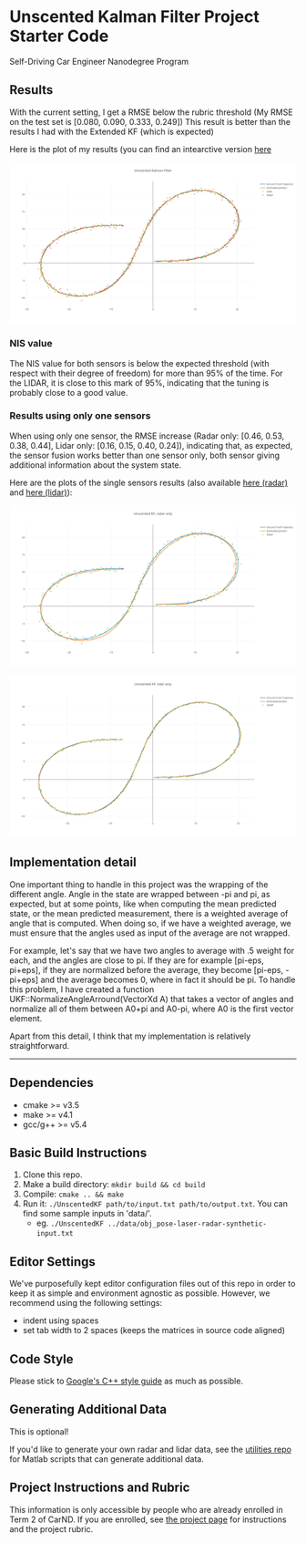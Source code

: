 # Unscented Kalman Filter Project Starter Code
Self-Driving Car Engineer Nanodegree Program

## Results

With the current setting, I get a RMSE below the rubric threshold (My RMSE on the test set is [0.080, 0.090,   0.333, 0.249]) This result is better than the results I had with the Extended KF (which is expected)

Here is the plot of my results (you can find an intearctive version [here](https://plot.ly/~2PetitsVerres/7/)

![Unscented KF results](/images/results.png)

### NIS value

The NIS value for both sensors is below the expected threshold (with respect with their degree of freedom) for more than 95% of the time. For the LIDAR, it is close to this mark of 95%, indicating that the tuning is probably close to a good value.

### Results using only one sensors

When using only one sensor, the RMSE increase (Radar only: [0.46, 0.53, 0.38, 0.44], Lidar only: [0.16, 0.15, 0.40, 0.24]), indicating that, as expected, the sensor fusion works better than one sensor only, both sensor giving additional information about the system state.

Here are the plots of the single sensors results (also available [here (radar)]() and [here (lidar)]()):

![Radar only](/images/radar.png)

![Lidar only](/images/lidar.png)


## Implementation detail

One important thing to handle in this project was the wrapping of the different angle. Angle in the state are wrapped between -pi and pi, as expected, but at some points, like when computing the mean predicted state, or the mean predicted measurement, there is a weighted average of angle that is computed. When doing so, if we have a weighted average, we must ensure that the angles used as input of the average are not wrapped.

For example, let's say that we have two angles to average with .5 weight for each, and the angles are close to pi. If they are for example [pi-eps, pi+eps], if they are normalized before the average, they become [pi-eps, -pi+eps] and the average becomes 0, where in fact it should be pi. To handle this problem, I have created a function UKF::NormalizeAngleArround(VectorXd A) that takes a vector of angles and normalize all of them between A0+pi and A0-pi, where A0 is the first vector element.

Apart from this detail, I think that my implementation is relatively straightforward.


---

## Dependencies

* cmake >= v3.5
* make >= v4.1
* gcc/g++ >= v5.4

## Basic Build Instructions

1. Clone this repo.
2. Make a build directory: `mkdir build && cd build`
3. Compile: `cmake .. && make`
4. Run it: `./UnscentedKF path/to/input.txt path/to/output.txt`. You can find
   some sample inputs in 'data/'.
    - eg. `./UnscentedKF ../data/obj_pose-laser-radar-synthetic-input.txt`

## Editor Settings

We've purposefully kept editor configuration files out of this repo in order to
keep it as simple and environment agnostic as possible. However, we recommend
using the following settings:

* indent using spaces
* set tab width to 2 spaces (keeps the matrices in source code aligned)

## Code Style

Please stick to [Google's C++ style guide](https://google.github.io/styleguide/cppguide.html) as much as possible.

## Generating Additional Data

This is optional!

If you'd like to generate your own radar and lidar data, see the
[utilities repo](https://github.com/udacity/CarND-Mercedes-SF-Utilities) for
Matlab scripts that can generate additional data.

## Project Instructions and Rubric

This information is only accessible by people who are already enrolled in Term 2
of CarND. If you are enrolled, see [the project page](https://classroom.udacity.com/nanodegrees/nd013/parts/40f38239-66b6-46ec-ae68-03afd8a601c8/modules/0949fca6-b379-42af-a919-ee50aa304e6a/lessons/c3eb3583-17b2-4d83-abf7-d852ae1b9fff/concepts/f437b8b0-f2d8-43b0-9662-72ac4e4029c1)
for instructions and the project rubric.
